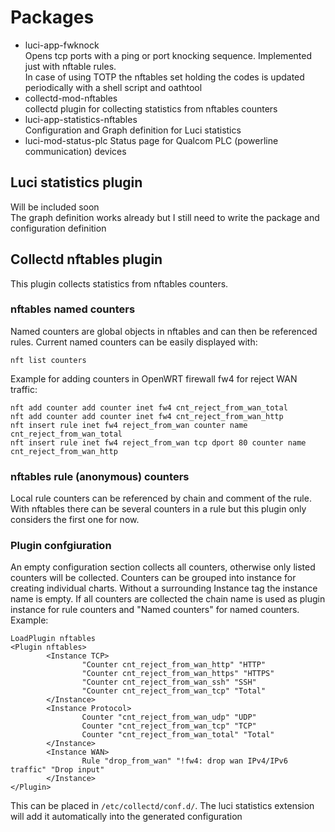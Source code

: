 # Packages
- luci-app-fwknock  
Opens tcp ports with a ping or port knocking sequence. Implemented just with nftable rules.  
In case of using TOTP the nftables set holding the codes is updated periodically with a shell script and oathtool
- collectd-mod-nftables  
collectd plugin for collecting statistics from nftables counters
- luci-app-statistics-nftables  
Configuration and Graph definition for Luci statistics
- luci-mod-status-plc
Status page for Qualcom PLC (powerline communication) devices
## Luci statistics plugin
Will be included soon  
The graph definition works already but I still need to write the package and configuration definition
## Collectd nftables plugin
This plugin collects statistics from nftables counters.
### nftables named counters
Named counters are global objects in nftables and can then be referenced rules.
Current named counters can be easily displayed with:
```
nft list counters
```

Example for adding counters in OpenWRT firewall fw4 for reject WAN traffic:
```
nft add counter add counter inet fw4 cnt_reject_from_wan_total
nft add counter add counter inet fw4 cnt_reject_from_wan_http
nft insert rule inet fw4 reject_from_wan counter name cnt_reject_from_wan_total
nft insert rule inet fw4 reject_from_wan tcp dport 80 counter name cnt_reject_from_wan_http
```
### nftables rule (anonymous) counters
Local rule counters can be referenced by chain and comment of the rule.  
With nftables there can be several counters in a rule but this plugin only considers the first one for now.
### Plugin confgiuration
An empty configuration section collects all counters, otherwise only listed counters will be collected. Counters can be grouped into instance for creating individual charts. Without a surrounding Instance tag the instance name is empty. If all counters are collected the chain name is used as plugin instance for rule counters and "Named counters" for named counters.
Example: 
```
LoadPlugin nftables
<Plugin nftables>
        <Instance TCP>
                "Counter cnt_reject_from_wan_http" "HTTP"
                "Counter cnt_reject_from_wan_https" "HTTPS"
                "Counter cnt_reject_from_wan_ssh" "SSH"
                "Counter cnt_reject_from_wan_tcp" "Total"
        </Instance>
        <Instance Protocol>
                Counter "cnt_reject_from_wan_udp" "UDP"
                Counter "cnt_reject_from_wan_tcp" "TCP"
                Counter "cnt_reject_from_wan_total" "Total"
        </Instance>
        <Instance WAN>
                Rule "drop_from_wan" "!fw4: drop wan IPv4/IPv6 traffic" "Drop input"
        </Instance>
</Plugin>
```
This can be placed in ```/etc/collectd/conf.d/```. The luci statistics extension will add it automatically into the generated configuration
